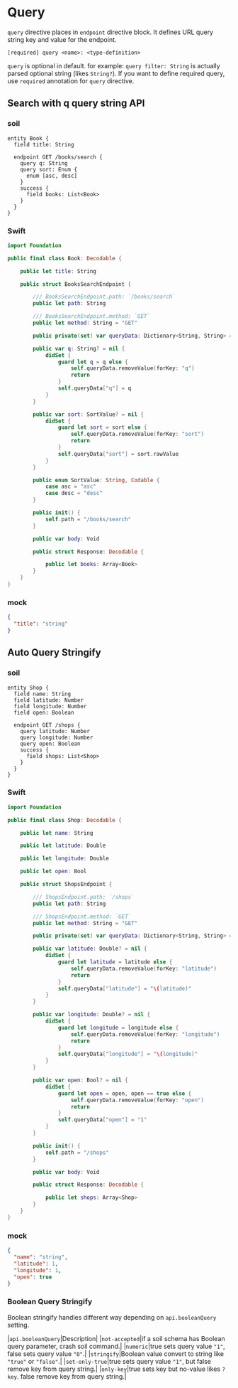 # Query

`query` directive places in `endpoint` directive block. It defines URL query string key and value for the endpoint.

```
[required] query <name>: <type-definition>
```

`query` is optional in default. for example: `query filter: String` is actually parsed optional string (likes `String?`). If you want to define required query, use `required` annotation for `query` directive.

## Search with q query string API

### soil

```soil
entity Book {
  field title: String

  endpoint GET /books/search {
    query q: String
    query sort: Enum {
      enum [asc, desc]
    }
    success {
      field books: List<Book>
    }
  }
}
```

### Swift

```swift
import Foundation

public final class Book: Decodable {

    public let title: String

    public struct BooksSearchEndpoint {

        /// BooksSearchEndpoint.path: `/books/search`
        public let path: String

        /// BooksSearchEndpoint.method: `GET`
        public let method: String = "GET"

        public private(set) var queryData: Dictionary<String, String> = [:]

        public var q: String? = nil {
            didSet {
                guard let q = q else {
                    self.queryData.removeValue(forKey: "q")
                    return
                }
                self.queryData["q"] = q
            }
        }

        public var sort: SortValue? = nil {
            didSet {
                guard let sort = sort else {
                    self.queryData.removeValue(forKey: "sort")
                    return
                }
                self.queryData["sort"] = sort.rawValue
            }
        }

        public enum SortValue: String, Codable {
            case asc = "asc"
            case desc = "desc"
        }

        public init() {
            self.path = "/books/search"
        }

        public var body: Void

        public struct Response: Decodable {

            public let books: Array<Book>
        }
    }
}
```

### mock

```json
{
  "title": "string"
}
```

## Auto Query Stringify

### soil

```soil
entity Shop {
  field name: String
  field latitude: Number
  field longitude: Number
  field open: Boolean

  endpoint GET /shops {
    query latitude: Number
    query longitude: Number
    query open: Boolean
    success {
      field shops: List<Shop>
    }
  }
}
```

### Swift

```swift
import Foundation

public final class Shop: Decodable {

    public let name: String

    public let latitude: Double

    public let longitude: Double

    public let open: Bool

    public struct ShopsEndpoint {

        /// ShopsEndpoint.path: `/shops`
        public let path: String

        /// ShopsEndpoint.method: `GET`
        public let method: String = "GET"

        public private(set) var queryData: Dictionary<String, String> = [:]

        public var latitude: Double? = nil {
            didSet {
                guard let latitude = latitude else {
                    self.queryData.removeValue(forKey: "latitude")
                    return
                }
                self.queryData["latitude"] = "\(latitude)"
            }
        }

        public var longitude: Double? = nil {
            didSet {
                guard let longitude = longitude else {
                    self.queryData.removeValue(forKey: "longitude")
                    return
                }
                self.queryData["longitude"] = "\(longitude)"
            }
        }

        public var open: Bool? = nil {
            didSet {
                guard let open = open, open == true else {
                    self.queryData.removeValue(forKey: "open")
                    return
                }
                self.queryData["open"] = "1"
            }
        }

        public init() {
            self.path = "/shops"
        }

        public var body: Void

        public struct Response: Decodable {

            public let shops: Array<Shop>
        }
    }
}
```

### mock

```json
{
  "name": "string",
  "latitude": 1,
  "longitude": 1,
  "open": true
}
```

### Boolean Query Stringify

Boolean stringify handles different way depending on `api.booleanQuery` setting.

|`api.booleanQuery`|Description|
|`not-accepted`|if a soil schema has Boolean query parameter, crash soil command.|
|`numeric`|true sets query value `"1"`, false sets query value `"0"`.|
|`stringify`|Boolean value convert to string like `"true"` or `"false"`.|
|`set-only-true`|true sets query value `"1"`, but false remove key from query string.|
|`only-key`|true sets key but no-value likes `?key`. false remove key from query string.|